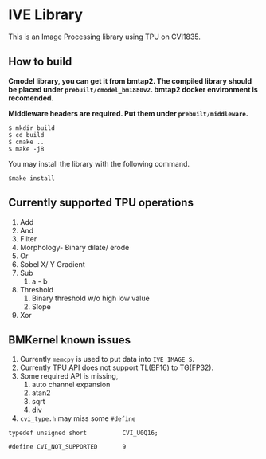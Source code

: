 # IVE Library

This is an Image Processing library using TPU on CVI1835.

## How to build

**Cmodel library, you can get it from bmtap2. The compiled library should be placed under ``prebuilt/cmodel_bm1880v2``. bmtap2 docker environment is recomended.**

**Middleware headers are required. Put them under ``prebuilt/middleware``.**

```
$ mkdir build
$ cd build
$ cmake ..
$ make -j8
```

You may install the library with the following command.

```
$make install
```

## Currently supported TPU operations

1. Add
2. And
3. Filter
4. Morphology- Binary dilate/ erode
5. Or
6. Sobel X/ Y Gradient
7. Sub
   1. a - b
8. Threshold
   1. Binary threshold w/o high low value
   2. Slope
9. Xor

## BMKernel known issues

1. Currently ``memcpy`` is used to put data into ``IVE_IMAGE_S``.
2. Currently TPU API does not support TL(BF16) to TG(FP32).
3. Some required API is missing,
   1. auto channel expansion
   2. atan2
   3. sqrt
   4. div
4. ``cvi_type.h`` may miss some ``#define``

```
typedef unsigned short          CVI_U0Q16;

#define CVI_NOT_SUPPORTED       9
```